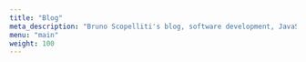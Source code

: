 ```yaml
---
title: "Blog"
meta_description: "Bruno Scopelliti's blog, software development, JavaScript, node.js, React, Apollo, Firebase."
menu: "main"
weight: 100
---
```

